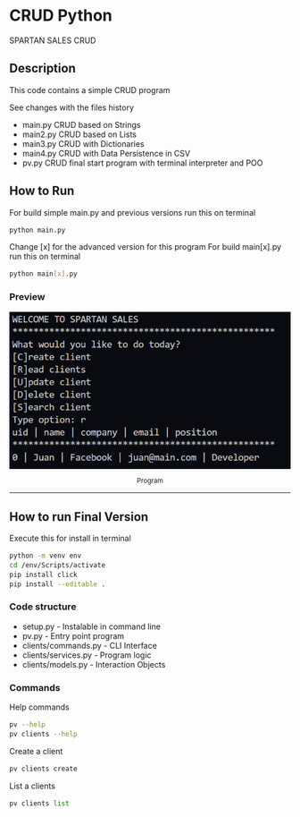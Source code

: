 # CRUD Python

SPARTAN SALES CRUD

## Description
This code contains a simple CRUD program

See changes with the files history

* main.py  CRUD based on Strings
* main2.py CRUD based on Lists
* main3.py CRUD with Dictionaries
* main4.py CRUD with Data Persistence in CSV
* pv.py CRUD final start program with terminal interpreter and POO

## How to Run

For build simple main.py and previous versions run this on terminal
```bash
python main.py
```

Change [x] for the advanced version for this program
For build main[x].py run this on terminal
```bash
python main[x].py
```

### Preview

<div align="center">
  <img src="images/Screenshot_2.png">
  <small><p>Program</p></small>
</div>

***

## How to run Final Version

Execute this for install in terminal

```bash
python -m venv env
cd /env/Scripts/activate
pip install click
pip install --editable .
```

### Code structure

* setup.py - Instalable in command line
* pv.py - Entry point program
* clients/commands.py - CLI Interface
* clients/services.py - Program logic
* clients/models.py - Interaction Objects

### Commands

Help commands

```bash
pv --help
pv clients --help
```

Create a client
```python
pv clients create
```

List a clients
```python
pv clients list
```

